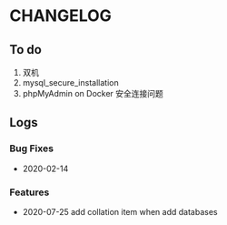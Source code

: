 # CHANGELOG

## To do

1. 双机  
2. mysql_secure_installation
3. phpMyAdmin on Docker 安全连接问题

## Logs

### Bug Fixes

* 2020-02-14  

### Features

* 2020-07-25  add collation item when add databases
